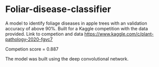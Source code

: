 # Foliar-disease-classifier
A model to identify foliage diseases in apple trees with an validation accuracy of above 90%. Built for a Kaggle competition with the data provided. Link to competion and data https://www.kaggle.com/c/plant-pathology-2020-fgvc7

Competion score = 0.887
 
The model was built using the deep convolutional network.
